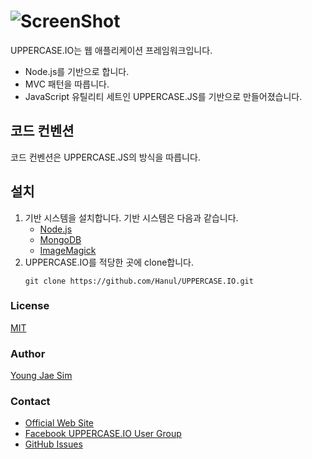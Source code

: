 # ![ScreenShot](https://raw.githubusercontent.com/UPPERCASE-Series/UPPERCASE.IO/master/LOGO.png)
UPPERCASE.IO는 웹 애플리케이션 프레임워크입니다.
* Node.js를 기반으로 합니다.
* MVC 패턴을 따릅니다.
* JavaScript 유틸리티 세트인 UPPERCASE.JS를 기반으로 만들어졌습니다.

## 코드 컨벤션
코드 컨벤션은 UPPERCASE.JS의 방식을 따릅니다.

## 설치
1. 기반 시스템을 설치합니다. 기반 시스템은 다음과 같습니다.
    * [Node.js](http://nodejs.org)
    * [MongoDB](http://www.mongodb.org)
    * [ImageMagick](http://www.imagemagick.org)
2. UPPERCASE.IO를 적당한 곳에 clone합니다.
	```
    git clone https://github.com/Hanul/UPPERCASE.IO.git
    ```




### License
[MIT](LICENSE)

### Author
[Young Jae Sim](https://github.com/Hanul)

### Contact
* [Official Web Site](http://UPPERCASE.IO)
* [Facebook UPPERCASE.IO User Group](https://www.facebook.com/groups/uppercase/)
* [GitHub Issues](https://github.com/UPPERCASE-Series/UPPERCASE.IO/issues)
